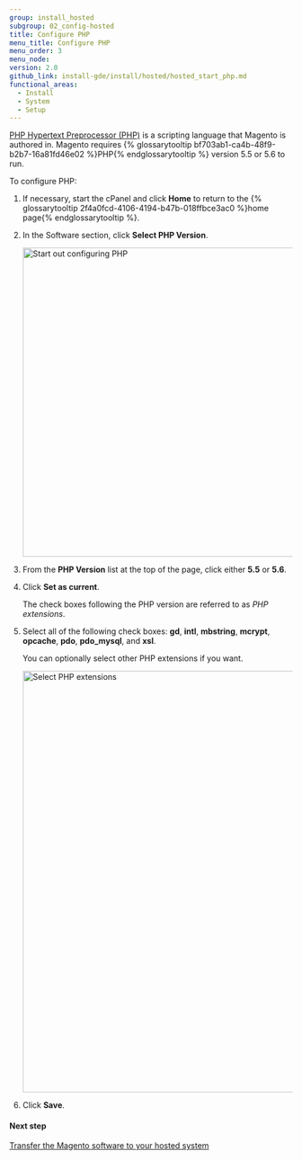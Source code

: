 ```yaml
---
group: install_hosted
subgroup: 02_config-hosted
title: Configure PHP
menu_title: Configure PHP
menu_order: 3
menu_node:
version: 2.0
github_link: install-gde/install/hosted/hosted_start_php.md
functional_areas:
  - Install
  - System
  - Setup
---
```


<a href="http://php.net/manual/en/faq.general.php" target="_blank">PHP Hypertext Preprocessor (PHP)</a> is a scripting language that Magento is authored in. Magento requires {% glossarytooltip bf703ab1-ca4b-48f9-b2b7-16a81fd46e02 %}PHP{% endglossarytooltip %} version 5.5 or 5.6 to run.

To configure PHP:

1.	If necessary, start the cPanel and click **Home** to return to the {% glossarytooltip 2f4a0fcd-4106-4194-b47b-018ffbce3ac0 %}home page{% endglossarytooltip %}.
2.	In the Software section, click **Select PHP Version**.

	<img src="{{ site.baseurl }}/common/images/install-merch_php.png" width="550px" alt="Start out configuring PHP">

3.	From the **PHP Version** list at the top of the page, click either **5.5** or **5.6**.

4.	Click **Set as current**.

	The check boxes following the PHP version are referred to as *PHP extensions*. 

4.	Select all of the following check boxes: **gd**, **intl**, **mbstring**, **mcrypt**, **opcache**, **pdo**, **pdo_mysql**, and **xsl**.

	You can optionally select other PHP extensions if you want.

	<img src="{{ site.baseurl }}/common/images/install-merch_php-ext.png" width="750px" alt="Select PHP extensions">

5.	Click **Save**.

#### Next step
<a href="{{page.baseurl}}/install-gde/install/hosted/hosted_get-ftp.html">Transfer the Magento software to your hosted system</a>
